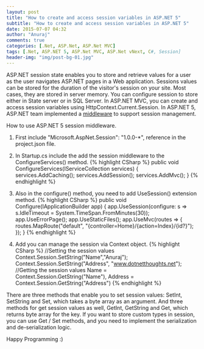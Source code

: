 ```yaml
---
layout: post
title: "How to create and access session variables in ASP.NET 5"
subtitle: "How to create and access session variables in ASP.NET 5"
date: 2015-07-07 04:32
author: "Anuraj"
comments: true
categories: [.Net, ASP.Net, ASP.Net MVC]
tags: [.Net, ASP.NET 5, ASP.Net MVC, ASP.Net vNext, C#, Session]
header-img: "img/post-bg-01.jpg"
---
```

ASP.NET session state enables you to store and retrieve values for a user as the user navigates ASP.NET pages in a Web application. Sessions values can be stored for the duration of the visitor's session on your site. Most cases, they are stored in server memory. You can configure session to store either in State server or in SQL Server. In ASP.NET MVC, you can create and access session variables using HttpContext.Current.Session. In ASP.NET 5, ASP.NET team implemented a [middleware](https://github.com/aspnet/Session) to support session management.

How to use ASP.NET 5 session middleware.



1.  First include "Microsoft.AspNet.Session": "1.0.0-*", reference in the project.json file.
2.  In Startup.cs include the add the session middleware to the ConfigureServices() method.
{% highlight CSharp %}
public void ConfigureServices(IServiceCollection services)
{
    services.AddCaching();
    services.AddSession();
    services.AddMvc();
}
{% endhighlight %}

3.  Also in the configure() method, you need to add UseSession() extension method.
{% highlight CSharp %}
public void Configure(IApplicationBuilder app)
{
    app.UseSession(configure: s => s.IdleTimeout = System.TimeSpan.FromMinutes(30));
    app.UseErrorPage();
    app.UseStaticFiles();
    app.UseMvc(routes =>
    {
        routes.MapRoute("default", "{controller=Home}/{action=Index}/{id?}");
    });
}
{% endhighlight %}

4.  Add you can manage the session via Context object.
{% highlight CSharp %}
//Setting the session values
Context.Session.SetString("Name","Anuraj");
Context.Session.SetString("Address", "www.dotnetthoughts.net");
//Getting the session values
Name = Context.Session.GetString("Name"),
Address = Context.Session.GetString("Address")
{% endhighlight %}


There are three methods that enable you to set session values: SetInt, SetString and Set, which takes a byte array as an argument. And three methods for get session values as well, GetInt, GetString and Get, which returns byte array for the key. If you want to store custom types in session, you can use Get / Set methods, and you need to implement the serialization and de-serialization logic.

Happy Programming :)
